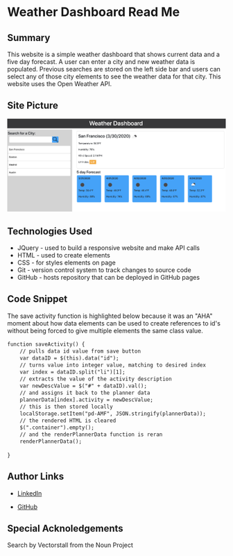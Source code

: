 # Weather Dashboard Read Me

## Summary

This website is a simple weather dashboard that shows current data and a five day forecast. A user can enter a city and new weather data is populated. Previous searches are stored on the left side bar and users can select any of those city elements to see the weather data for that city. This website uses the Open Weather API.


## Site Picture
![Site](./assets/images/weather-dash.png)


## Technologies Used
- JQuery - used to build a responsive website and make API calls
- HTML - used to create elements
- CSS - for styles elements on page
- Git - version control system to track changes to source code
- GitHub - hosts repository that can be deployed in GitHub pages

## Code Snippet

The save activity function is highlighted below because it was an "AHA" moment about how data elements can be used to create references to id's without being forced to give multiple elements the same class value.


```
function saveActivity() {
    // pulls data id value from save button
    var dataID = $(this).data("id");
    // turns value into integer value, matching to desired index
    var index = dataID.split("li")[1];
    // extracts the value of the activity description
    var newDescValue = $("#" + dataID).val();
    // and assigns it back to the planner data
    plannerData[index].activity = newDescValue;
    // this is then stored locally
    localStorage.setItem("pd-AMF", JSON.stringify(plannerData));
    // the rendered HTML is cleared
    $(".container").empty();
    // and the renderPlannerData function is reran
    renderPlannerData();

}
```

## Author Links
- [LinkedIn](https://www.linkedin.com/in/ana-medrano-fernandez/)

- [GitHub](https://github.com/analoo)

## Special Acknoledgements
Search by Vectorstall from the Noun Project